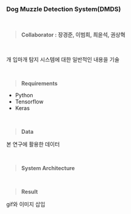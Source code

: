### Dog Muzzle Detection System(DMDS)

<br />

> **Collaborator : 장경준, 이범희, 최윤석, 권상혁**

<br />

개 입마개 탐지 시스템에 대한 일반적인 내용을 기술

<br />

> **Requirements**

* Python
* Tensorflow
* Keras

<br />

> **Data**

본 연구에 활용한 데이터

<br />


> **System Architecture**

<br />

> **Result**

gif와 이미지 삽입
